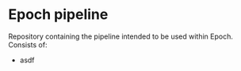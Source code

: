 # Epoch pipeline

Repository containing the pipeline intended to be used within Epoch. 
Consists of: 
- asdf
